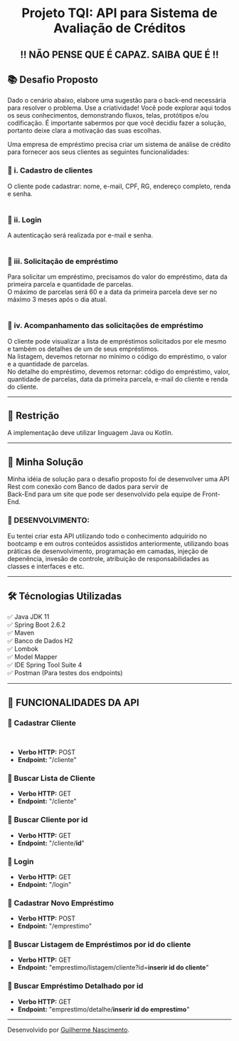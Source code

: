 <h1 align="center"> Projeto TQI: API para Sistema de Avaliação de Créditos </h1>


<h2 align="center"> ‼️ NÃO PENSE QUE É CAPAZ. SAIBA QUE É ‼️ </h2>

<h2> 📚 Desafio Proposto</h2>

Dado o cenário abaixo, elabore uma sugestão para o back-end necessária para resolver o problema.
Use a criatividade! Você pode explorar aqui todos os seus conhecimentos, demonstrando fluxos, telas, protótipos e/ou codificação.
É importante sabermos por que você decidiu fazer a solução, portanto deixe clara a motivação das suas escolhas.

Uma empresa de empréstimo precisa criar um sistema de análise de crédito para fornecer aos seus clientes as seguintes funcionalidades:

<h3>🔺 i. Cadastro de clientes</h3>
O cliente pode cadastrar: nome, e-mail, CPF, RG, endereço completo, renda e senha.<br><br>
 
 <h3>🔺 ii. Login </h3>
 A autenticação será realizada por e-mail e senha.<br><br>
 
<h3>🔺 iii. Solicitação de empréstimo </h3>
Para solicitar um empréstimo, precisamos do valor do empréstimo, data da primeira parcela e quantidade de parcelas.<br>
O máximo de parcelas será 60 e a data da primeira parcela deve ser no máximo 3 meses após o dia atual.<br><br>

<h3>🔺 iv. Acompanhamento das solicitações de empréstimo </h3>
O cliente pode visualizar a lista de empréstimos solicitados por ele mesmo e também os detalhes de um de seus empréstimos.<br>
Na listagem, devemos retornar no mínimo o código do empréstimo, o valor e a quantidade de parcelas.<br>
No detalhe do empréstimo, devemos retornar: código do empréstimo, valor, quantidade de parcelas, data da primeira parcela, e-mail do cliente e renda do cliente.<br>
    
----
<h2>🛑 Restrição</h2>

<p>
A implementação deve utilizar linguagem Java ou Kotlin.<br>
</p>

----

<h2> 👣 Minha Solução </h2>

<p>
Minha idéia de solução para o desafio proposto foi de desenvolver uma API Rest com conexão com Banco de dados para servir de<br>
Back-End para um site que pode ser desenvolvido pela equipe de Front-End.    
</p>


<h3>🔹 DESENVOLVIMENTO:</h3>

<p>
Eu tentei criar esta API utilizando todo o conhecimento adquirido no bootcamp e em outros conteúdos assistidos anteriormente, utilizando boas práticas de desenvolvimento, programação em camadas, injeção de depenência, invesão de controle, atribuição de responsabilidades as classes e interfaces e etc.
</p>

    
------------

## 🛠️ Técnologias Utilizadas

✅ Java JDK 11 <br>
✅ Spring Boot 2.6.2 <br>
✅ Maven <br>
✅ Banco de Dados H2 <br>
✅ Lombok <br>
✅ Model Mapper <br>
✅ IDE Spring Tool Suite 4 <br>
✅ Postman (Para testes dos endpoints) <br>


------------

<h2> 🧮 FUNCIONALIDADES DA API </h2>

<p>
<h3> 🔸 Cadastrar Cliente</h3><br>

- **Verbo HTTP:** POST<br>
- **Endpoint:** "/cliente"<br>

<h3> 🔸 Buscar Lista de Cliente</h3> 

- **Verbo HTTP:** GET<br>
- **Endpoint:** "/cliente"<br>

<h3> 🔸 Buscar Cliente por id</h3> 

- **Verbo HTTP:** GET<br>
- **Endpoint:** "/cliente/**id**"<br>

<h3> 🔸 Login </h3> 

- **Verbo HTTP:** GET<br>
- **Endpoint:** "/login"<br>

<h3> 🔸 Cadastrar Novo Empréstimo</h3> 

- **Verbo HTTP:** POST<br>
- **Endpoint:** "/emprestimo"<br>

<h3> 🔸 Buscar Listagem de Empréstimos por id do cliente</h3> 

- **Verbo HTTP:** GET<br>
- **Endpoint:** "emprestimo/listagem/cliente?id=**inserir id do cliente**"<br>

<h3> 🔸 Buscar Empréstimo Detalhado por id</h3> 

- **Verbo HTTP:** GET<br>
- **Endpoint:** "emprestimo/detalhe/**inserir id do emprestimo**"<br>

------------

Desenvolvido por [Guilherme Nascimento](https://www.linkedin.com/in/guilherme-nascimento-27091991/ "Guilherme Nascimento").
